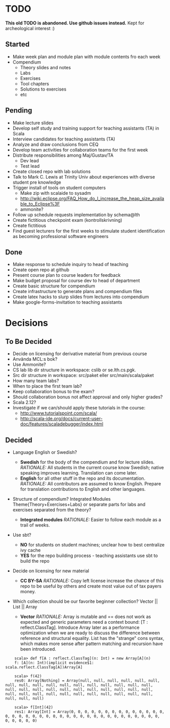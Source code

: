 # TODO

**This old TODO is abandoned. Use github issues instead.** 
Kept for archeological interest :)

## Started

* Make week plan and module plan with module contents fro each week
* Compendium
  * Theory slides and notes
  * Labs
  * Exercises
  * Tool chapters
  * Solutions to exercises
  * etc

## Pending 


* Make lecture slides
* Develop self study and training support for teaching assistants (TA) in Scala
* Interview candidates for teaching assistants (TA)
* Analyze and draw conclusions from CEQ
* Develop team activities for collaboration teams for the first week
* Distribute responsibilities among Maj/Gustav/TA
  * Dev lead
  * Test lead
* Create closed repo with lab solutions 
* Talk to Mark C. Lewis at Trinity Univ about experiences with diverse student pre knowledge
* Trigger install of tools on student computers
  * Make zip with scalaide to sysadm 
  * http://wiki.eclipse.org/FAQ_How_do_I_increase_the_heap_size_available_to_Eclipse%3F 
  * ammonite?
* Follow up schedule requests implementation by schema@lth
* Create fictitious checkpoint exam (kontrollskrivning)
* Create fictitious 
* Find guest lecturers for the first weeks to stimulate student identification as becoming professional software engineers

## Done

* Make response to schedule inquiry to head of teaching
* Create open repo at github
* Present course plan to course leaders for feedback
* Make budget proposal for course dev to head of department
* Create basic structure for compendium
* Create infrastructure to generate plans and compendium files
* Create latex hacks to slurp slides from lectures into compendium
* Make google-forms-invitation to teaching assistants

# Decisions 

## To Be Decided

* Decide on licensing for derivative material from previous course
* Använda MCL:s bok?
* Use Ammonite?
* CS lab lib dir structure in workspace: cslib or se.lth.cs.pgk.
* Src dir structure in workspace: src/paket eller src/main/scala/paket
* How many team labs?
* When to place the first team lab?
* Keep collaboration bonus to the exam?
* Should collaboration bonus not affect approval and only higher grades?
* Scala 2.12?
* Investigate if we can/should apply these tutorials in the course:
  * http://www.tutorialspoint.com/scala/
  * http://scala-ide.org/docs/current-user-doc/features/scaladebugger/index.html 

## Decided

* Language English or Swedish?
  * **Swedish** for the body of the compendium and for lecture slides. *RATIONALE:* All students in the current course know Swedish; native speaking improves learning. Translation can come later.
  * **English** for all other stuff in the repo and its documentation. *RATIONALE:* All contributors are assumed to know English. Prepare for translation contributions to English and other languages.

* Structure of compendium? Integrated Modules Theme{Theory+Exercises+Labs} or separate parts for labs and exercises separated from the theory?
  * **Integrated modules** *RATIONALE:*  Easier to follow each module as a trail of weeks.

* Use sbt?
  * **NO** for students on student machines; unclear how to best centralize ivy cache 
  * **YES** for the repo building process - teaching assistants use sbt to build the repo 

* Decide on licensing for new material
  * **CC BY-SA** *RATIONALE:* Copy left license increase the chance of this repo to be useful by others and create most value out of tax payers money.
 
 
* Which collection should be our favorite beginner collection? Vector || List || Array 
  * **Vector**  *RATIONALE:*  Array is mutable and == does not work as expected and generic parameters need a context bound: [T : reflect.ClassTag]. Introduce Array later as a performance optimization when we are ready to discuss the difference between reference and structural equality. List has the "strange" cons syntax, which makes more sense after pattern matching and recursion have been introduced.

```
    scala> def f[A : reflect.ClassTag](n: Int) = new Array[A](n)
    f: [A](n: Int)(implicit evidence$1: scala.reflect.ClassTag[A])Array[A]

    scala> f(42)
    res0: Array[Nothing] = Array(null, null, null, null, null, null, null, null, null, null, null, null, null, null, null, null, null, null, null, null, null, null, null, null, null, null, null, null, null, null, null, null, null, null, null, null, null, null, null, null, null, null)

    scala> f[Int](42)
    res1: Array[Int] = Array(0, 0, 0, 0, 0, 0, 0, 0, 0, 0, 0, 0, 0, 0, 0, 0, 0, 0, 0, 0, 0, 0, 0, 0, 0, 0, 0, 0, 0, 0, 0, 0, 0, 0, 0, 0, 0, 0, 0, 0, 0, 0)
```

